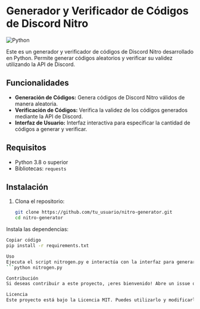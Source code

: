 # Generador y Verificador de Códigos de Discord Nitro

![Python](https://img.shields.io/badge/python-v3.8%2B-blue)

Este es un generador y verificador de códigos de Discord Nitro desarrollado en Python. Permite generar códigos aleatorios y verificar su validez utilizando la API de Discord.

## Funcionalidades

- **Generación de Códigos:** Genera códigos de Discord Nitro válidos de manera aleatoria.
- **Verificación de Códigos:** Verifica la validez de los códigos generados mediante la API de Discord.
- **Interfaz de Usuario:** Interfaz interactiva para especificar la cantidad de códigos a generar y verificar.

## Requisitos

- Python 3.8 o superior
- Bibliotecas: `requests`

## Instalación

1. Clona el repositorio:

   ```bash
   git clone https://github.com/tu_usuario/nitro-generator.git
   cd nitro-generator

Instala las dependencias:

```bash
Copiar código
pip install -r requirements.txt

Uso
Ejecuta el script nitrogen.py e interactúa con la interfaz para generar y verificar códigos de Discord Nitro.
```python nitrogen.py

Contribución
Si deseas contribuir a este proyecto, ¡eres bienvenido! Abre un issue o envía una pull request.

Licencia
Este proyecto está bajo la Licencia MIT. Puedes utilizarlo y modificarlo libremente, con atribución al autor original.

